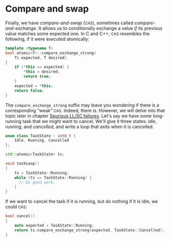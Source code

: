 # Compare and swap

Finally, we have *compare-and-swap* (<small>CAS</small>),
sometimes called *compare-and-exchange*.
It allows us to conditionally exchange a value *if* its previous value matches some expected one.
In C and C++, <small>CAS</small> resembles the following,
if it were executed atomically:

```cpp
template <typename T>
bool atomic<T>::compare_exchange_strong(
    T& expected, T desired)
{
    if (*this == expected) {
        *this = desired;
        return true;
    }
    expected = *this;
    return false;
}

```

The `compare_exchange_strong` suffix may leave you wondering if there is a corresponding "weak" <small>CAS</small>.
Indeed, there is. However, we will delve into that topic later in chapter [Spurious LL/SC failures](/spurious_ll-sc_failures.html).
Let's say we have some long-running task that we might want to cancel.
We'll give it three states: *idle*, *running*, and *cancelled*, and write a loop that exits when it is cancelled.

```c++
enum class TaskState : int8_t {
    Idle, Running, Cancelled
};

std::atomic<TaskState> ts;

void taskLoop()
{
    ts = TaskState::Running;
    while (ts == TaskState::Running) {
      // Do good work.
    }
}
```

If we want to cancel the task if it is running, but do nothing if it is idle,
we could <small>CAS</small>:

```c++
bool cancel()
{
    auto expected = TaskState::Running;
    return ts.compare_exchange_strong(expected, TaskState::Cancelled);
}
```
